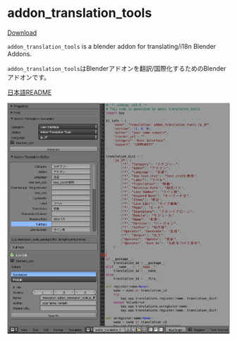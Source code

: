 # addon_translation_tools

[Download](https://github.com/nagadomi/addon_translation_tools/releases)

`addon_translation_tools` is a blender addon for translating/i18n Blender Addons.

`addon_translation_tools`はBlenderアドオンを翻訳/国際化するためのBlenderアドオンです。

[日本語README](README.ja.md)


![ui](figure/ui_en.png)
